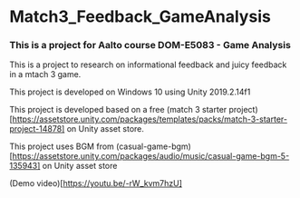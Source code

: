 # Match3_Feedback_GameAnalysis

### This is a project for Aalto course DOM-E5083 - Game Analysis

This is a project to research on informational feedback and juicy feedback in a mtach 3 game.

This project is developed on Windows 10 using Unity 2019.2.14f1

This project is developed based on a free (match 3 starter project)[https://assetstore.unity.com/packages/templates/packs/match-3-starter-project-14878] on Unity asset store. 

This project uses BGM from (casual-game-bgm)[https://assetstore.unity.com/packages/audio/music/casual-game-bgm-5-135943] on Unity asset store

(Demo video)[https://youtu.be/-rW_kvm7hzU]
